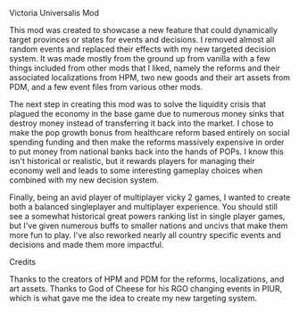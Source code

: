Victoria Universalis Mod

This mod was created to showcase a new feature that could dynamically target provinces or states for events and decisions. I removed almost all random events and replaced their effects with my new targeted decision system. It was made mostly from the ground up from vanilla with a few things included from other mods that I liked, namely the reforms and their associated localizations from HPM, two new goods and their art assets from PDM, and a few event files from various other mods.

The next step in creating this mod was to solve the liquidity crisis that plagued the economy in the base game due to numerous money sinks that destroy money instead of transferring it back into the market. I chose to make the pop growth bonus from healthcare reform based entirely on social spending funding and then make the reforms massively expensive in order to put money from national banks back into the hands of POPs. I know this isn't historical or realistic, but it rewards players for managing their economy well and leads to some interesting gameplay choices when combined with my new decision system.

Finally, being an avid player of multiplayer vicky 2 games, I wanted to create both a balanced singleplayer and multiplayer experience. You should still see a somewhat historical great powers ranking list in single player games, but I've given numerous buffs to smaller nations and uncivs that make them more fun to play. I've also reworked nearly all country specific events and decisions and made them more impactful.

Credits

Thanks to the creators of HPM and PDM for the reforms, localizations, and art assets. Thanks to God of Cheese for his RGO changing events in PIUR, which is what gave me the idea to create my new targeting system.
